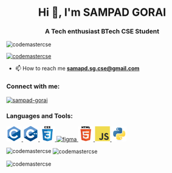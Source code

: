 <h1 align="center">Hi 👋, I'm SAMPAD GORAI</h1>
<h3 align="center">A Tech enthusiast BTech CSE Student</h3>

<p align="left"> <img src="https://komarev.com/ghpvc/?username=codemastercse&label=Profile%20views&color=0e75b6&style=flat" alt="codemastercse" /> </p>

<p align="left"> <a href="https://github.com/ryo-ma/github-profile-trophy"><img src="https://github-profile-trophy.vercel.app/?username=codemastercse" alt="codemastercse" /></a> </p>

- 📫 How to reach me **samapd.sg.cse@gmail.com**

<h3 align="left">Connect with me:</h3>
<p align="left">
<a href="https://linkedin.com/in/sampad-gorai" target="blank"><img align="center" src="https://raw.githubusercontent.com/rahuldkjain/github-profile-readme-generator/master/src/images/icons/Social/linked-in-alt.svg" alt="sampad-gorai" height="30" width="40" /></a>
</p>

<h3 align="left">Languages and Tools:</h3>
<p align="left"> <a href="https://www.cprogramming.com/" target="_blank" rel="noreferrer"> <img src="https://raw.githubusercontent.com/devicons/devicon/master/icons/c/c-original.svg" alt="c" width="40" height="40"/> </a> <a href="https://www.w3schools.com/cpp/" target="_blank" rel="noreferrer"> <img src="https://raw.githubusercontent.com/devicons/devicon/master/icons/cplusplus/cplusplus-original.svg" alt="cplusplus" width="40" height="40"/> </a> <a href="https://www.w3schools.com/css/" target="_blank" rel="noreferrer"> <img src="https://raw.githubusercontent.com/devicons/devicon/master/icons/css3/css3-original-wordmark.svg" alt="css3" width="40" height="40"/> </a> <a href="https://www.figma.com/" target="_blank" rel="noreferrer"> <img src="https://www.vectorlogo.zone/logos/figma/figma-icon.svg" alt="figma" width="40" height="40"/> </a> <a href="https://www.w3.org/html/" target="_blank" rel="noreferrer"> <img src="https://raw.githubusercontent.com/devicons/devicon/master/icons/html5/html5-original-wordmark.svg" alt="html5" width="40" height="40"/> </a> <a href="https://developer.mozilla.org/en-US/docs/Web/JavaScript" target="_blank" rel="noreferrer"> <img src="https://raw.githubusercontent.com/devicons/devicon/master/icons/javascript/javascript-original.svg" alt="javascript" width="40" height="40"/> </a> <a href="https://www.python.org" target="_blank" rel="noreferrer"> <img src="https://raw.githubusercontent.com/devicons/devicon/master/icons/python/python-original.svg" alt="python" width="40" height="40"/> </a> </p>

<p><img align="left" src="https://github-readme-stats.vercel.app/api/top-langs?username=codemastercse&show_icons=true&locale=en&layout=compact" alt="codemastercse" /></p>

<p>&nbsp;<img align="center" src="https://github-readme-stats.vercel.app/api?username=codemastercse&show_icons=true&locale=en" alt="codemastercse" /></p>

<p><img align="center" src="https://github-readme-streak-stats.herokuapp.com/?user=codemastercse&" alt="codemastercse" /></p>
